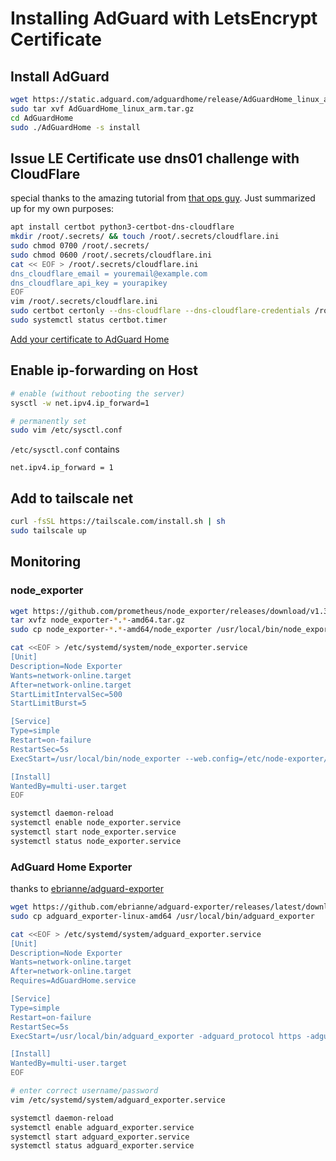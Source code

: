 # Installing AdGuard with LetsEncrypt Certificate

## Install AdGuard

```bash
wget https://static.adguard.com/adguardhome/release/AdGuardHome_linux_arm.tar.gz
sudo tar xvf AdGuardHome_linux_arm.tar.gz
cd AdGuardHome
sudo ./AdGuardHome -s install
```

## Issue LE Certificate use dns01 challenge with CloudFlare

special thanks to the amazing tutorial from [that ops guy](https://blog.thatopsguy.com/2021/08/lets-encrypt-cert-for-adguard-home/). Just summarized up for my own purposes:

```bash
apt install certbot python3-certbot-dns-cloudflare
mkdir /root/.secrets/ && touch /root/.secrets/cloudflare.ini
sudo chmod 0700 /root/.secrets/
sudo chmod 0600 /root/.secrets/cloudflare.ini
cat << EOF > /root/.secrets/cloudflare.ini 
dns_cloudflare_email = youremail@example.com
dns_cloudflare_api_key = yourapikey
EOF
vim /root/.secrets/cloudflare.ini
sudo certbot certonly --dns-cloudflare --dns-cloudflare-credentials /root/.secrets/cloudflare.ini -d hole.elbschloss.xyz --preferred-challenges dns-01
sudo systemctl status certbot.timer
```

[Add your certificate to AdGuard Home](https://blog.thatopsguy.com/2021/08/lets-encrypt-cert-for-adguard-home/#add-certificate-to-adguard-home)

## Enable ip-forwarding on Host

```bash
# enable (without rebooting the server)
sysctl -w net.ipv4.ip_forward=1

# permanently set 
sudo vim /etc/sysctl.conf
```

`/etc/sysctl.conf` contains

```plain
net.ipv4.ip_forward = 1
```

## Add to tailscale net

```bash
curl -fsSL https://tailscale.com/install.sh | sh
sudo tailscale up
```

## Monitoring

### node_exporter

```bash
wget https://github.com/prometheus/node_exporter/releases/download/v1.3.1/node_exporter-1.3.1.linux-amd64.tar.gz
tar xvfz node_exporter-*.*-amd64.tar.gz
sudo cp node_exporter-*.*-amd64/node_exporter /usr/local/bin/node_exporter

cat <<EOF > /etc/systemd/system/node_exporter.service 
[Unit]
Description=Node Exporter
Wants=network-online.target
After=network-online.target
StartLimitIntervalSec=500
StartLimitBurst=5

[Service]
Type=simple
Restart=on-failure
RestartSec=5s
ExecStart=/usr/local/bin/node_exporter --web.config=/etc/node-exporter/config.yml

[Install]
WantedBy=multi-user.target
EOF

systemctl daemon-reload
systemctl enable node_exporter.service
systemctl start node_exporter.service
systemctl status node_exporter.service
```

### AdGuard Home Exporter

thanks to [ebrianne/adguard-exporter](https://github.com/ebrianne/adguard-exporter)

```bash
wget https://github.com/ebrianne/adguard-exporter/releases/latest/download/adguard_exporter-linux-amd64
sudo cp adguard_exporter-linux-amd64 /usr/local/bin/adguard_exporter

cat <<EOF > /etc/systemd/system/adguard_exporter.service 
[Unit]
Description=Node Exporter
Wants=network-online.target
After=network-online.target
Requires=AdGuardHome.service

[Service]
Type=simple
Restart=on-failure
RestartSec=5s
ExecStart=/usr/local/bin/adguard_exporter -adguard_protocol https -adguard_hostname hole.elbschloss.xyz -adguard_username admin -adguard_password qwerty -log_limit 10000

[Install]
WantedBy=multi-user.target
EOF

# enter correct username/password
vim /etc/systemd/system/adguard_exporter.service 

systemctl daemon-reload
systemctl enable adguard_exporter.service
systemctl start adguard_exporter.service
systemctl status adguard_exporter.service

```
